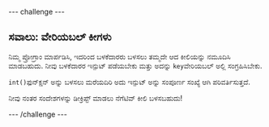 \--- challenge \---

## ಸವಾಲು: ವೇರಿಯಬಲ್ ಕೀಗಳು

ನಿಮ್ಮ ಪ್ರೋಗ್ರಾಂ ಮಾರ್ಪಡಿಸಿ, ಇದರಿಂದ ಬಳಕೆದಾರರು ಬಳಸಲು ತಮ್ಮದೇ ಆದ ಕೀಲಿಯನ್ನು ನಮೂದಿಸಿ ಮಾಡಬಹುದು. ನೀವು ಬಳಕೆದಾರರ ಇನ್ಪುಟ್ ಪಡೆಯಬೇಕು ಮತ್ತು ಅದನ್ನು `key`ವೇರಿಯಬಲ್ ಅಲ್ಲಿ ಸಂಗ್ರಹಿಸಿಬೇಕು.

`int()`ಫುನ್ಕ್ಷನ್ ಅನ್ನು ಬಳಸಲು ಮರೆಯದಿರಿ ಅದು ಇನ್ಪುಟ್ ಅನ್ನು ಸಂಪೂರ್ಣ ಸಂಖ್ಯೆ ಆಗಿ ಪರಿವರ್ತಿಸುತ್ತದೆ.

ನೀವು ನಂತರ ಸಂದೇಶಗಳನ್ನು ಡೀಕ್ರಿಪ್ಟ್ ಮಾಡಲು ನೆಗೆಟಿವ್ ಕೀಲಿ ಬಳಸಬಹುದು!

\--- /challenge \---